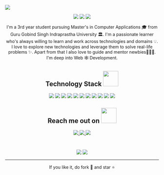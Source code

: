 
<!--  https://ritik307.github.io/portfolio/  -->
<p align="center">
 
</p align="center">
<img src="https://github.com/ritik307/ritik307/blob/main/images/newbg(1).png" />

<p align="center">
 
 <img src="https://badges.pufler.dev/visits/ritik307/ritik307"/> 
 <!-- <img src="https://badges.pufler.dev/years/ritik307"/> -->
 <img src="https://badges.pufler.dev/repos/ritik307"/>
 <img src="https://badges.pufler.dev/commits/monthly/ritik307" />

</p>

 <p align="center">
  I'm a 3rd year student pursuing Master's in Computer Applications 🎓 from Guru Gobind Singh Indraprastha University 🏛. I'm a passionate learner who's always willing to learn and work across technologies and domains 💡. I love to explore new technologies and leverage them to solve real-life problems ✨. Apart from that I also love to guide and mentor newbies👨🏻‍💻. I'm deep into Web 🕸️ Development.
</p> 

<h2 align="center">Technology Stack <img src="https://github.com/ritik307/ritik307/blob/main/images/laptop.gif" width="50"></h2>

<p align="center">
<img src="https://img.shields.io/badge/-HTML5-E34F26?style=flat-square&logo=html5&logoColor=white"/>
<img src="https://img.shields.io/badge/-PHP-E34F26?style=flat-square&logo=html5&logoColor=white"/>
<img src="https://img.shields.io/badge/-CSS3-1572B6?style=flat-square&logo=css3"/>
<img src="https://img.shields.io/badge/-Bootstrap-563D7C?style=flat-square&logo=bootstrap"/>
<img src="https://img.shields.io/badge/-JavaScript-black?style=flat-square&logo=javascript"/>
<img src="https://img.shields.io/badge/-Nodejs-black?style=flat-square&logo=Node.js"/>
<img src="https://img.shields.io/badge/-React-black?style=flat-square&logo=react"/>
<img src="https://img.shields.io/badge/-MongoDB-black?style=flat-square&logo=mongodb"/>
<img src="https://img.shields.io/badge/-MySQL-black?style=flat-square&logo=mysql"/>
<img src="https://img.shields.io/badge/-Git-black?style=flat-square&logo=git"/>
<img src="https://img.shields.io/badge/-GitHub-black?style=flat-square&logo=github"/>
</p>

<h2 align="center">Reach me out on <img src="https://media0.giphy.com/media/jqNPzdTTxQfOgOqpO4/source.gif" width="50"></h2>

<p align="center">
<a href="mailto: moch.nadhiful94@gmail.com">
 <img src="https://img.shields.io/badge/-nadhiful-c14438?style=flat-square&logo=Gmail&logoColor=white&link=mailto:moch.nadhiful94@gmail.com"/>
</a>
<a href="https://www.linkedin.com/in/mochammad_nadhiful_alim/">
 <img src="https://img.shields.io/badge/-nadh-blue?style=flat-square&logo=Linkedin&logoColor=white&link=https://www.linkedin.com/in/mochammad-nadhiful-alim/"/>
</a>
 <a href="https://instagram.com/nadh_iful">
 <img src="https://img.shields.io/badge/-nadh_iful-blue?style=flat-square&logo=instagram&logoColor=white&link=https://instagram.com/nadh_iful"/>
</a>
</p>


<br>

<p align = "center">
  <img  src = "https://github-readme-stats.vercel.app/api?username=vaiz777&theme=radical&line_height=27">
  <img src = "https://github-readme-stats.vercel.app/api/top-langs/?username=vaiz777&hide=html,css,java,shaderlab,kotlin,hlsl&theme=radical">
</p>

<p align = "center">
<!--  <img  src="https://github-readme-streak-stats.herokuapp.com/?user=ritik307&show_icons=true&locale=en&layout=compact&theme=radical&line_height=0" /> -->
</p> 

<p align = "center">
<!--  <img src="https://activity-graph.herokuapp.com/graph?username=ritik307&theme=redical"> -->
</p> 
<hr>
<p align="center">If you like it, do fork 🍴 and star ⭐</p>
